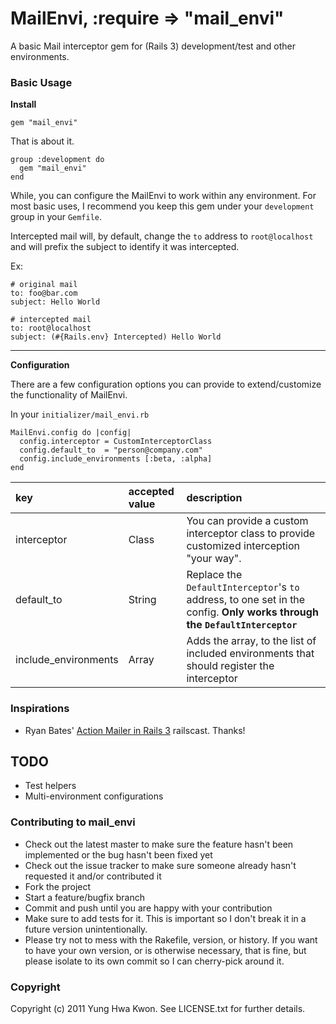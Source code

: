 # MailEnvi, :require => "mail_envi"

A basic Mail interceptor gem for (Rails 3) development/test and other environments.

### Basic Usage

**Install**

    gem "mail_envi"

That is about it. 

    group :development do
      gem "mail_envi"
    end

While, you can configure the MailEnvi to work within any environment. For most basic uses, I recommend you keep this gem under your `development` group in your `Gemfile`.

Intercepted mail will, by default, change the `to` address to `root@localhost` and will prefix the subject to identify it was intercepted.

Ex: 

    # original mail
    to: foo@bar.com
    subject: Hello World

    # intercepted mail
    to: root@localhost
    subject: (#{Rails.env} Intercepted) Hello World

---

**Configuration**

There are a few configuration options you can provide to extend/customize the functionality of MailEnvi.

In your `initializer/mail_envi.rb`

    MailEnvi.config do |config|
      config.interceptor = CustomInterceptorClass
      config.default_to  = "person@company.com"
      config.include_environments [:beta, :alpha]
    end

| key | accepted value | description |
| :- | :- | :- |
| interceptor | Class | You can provide a custom interceptor class to provide customized interception "your way". |
| default_to | String | Replace the `DefaultInterceptor`'s `to` address, to one set in the config. **Only works through the `DefaultInterceptor`** |
| include_environments | Array | Adds the array, to the list of included environments that should register the interceptor |

### Inspirations

* Ryan Bates' [Action Mailer in Rails 3][0] railscast. Thanks!

  [0]: http://railscasts.com/episodes/206-action-mailer-in-rails-3


## TODO

* Test helpers
* Multi-environment configurations

### Contributing to mail_envi
 
* Check out the latest master to make sure the feature hasn't been implemented or the bug hasn't been fixed yet
* Check out the issue tracker to make sure someone already hasn't requested it and/or contributed it
* Fork the project
* Start a feature/bugfix branch
* Commit and push until you are happy with your contribution
* Make sure to add tests for it. This is important so I don't break it in a future version unintentionally.
* Please try not to mess with the Rakefile, version, or history. If you want to have your own version, or is otherwise necessary, that is fine, but please isolate to its own commit so I can cherry-pick around it.

### Copyright

Copyright (c) 2011 Yung Hwa Kwon. See LICENSE.txt for
further details.

